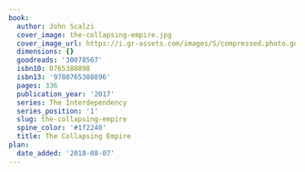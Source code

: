 ```yaml
---
book:
  author: John Scalzi
  cover_image: the-collapsing-empire.jpg
  cover_image_url: https://i.gr-assets.com/images/S/compressed.photo.goodreads.com/books/1464097677l/30078567._SX98_.jpg
  dimensions: {}
  goodreads: '30078567'
  isbn10: 0765388898
  isbn13: '9780765388896'
  pages: 336
  publication_year: '2017'
  series: The Interdependency
  series_position: '1'
  slug: the-collapsing-empire
  spine_color: '#1f2240'
  title: The Collapsing Empire
plan:
  date_added: '2018-08-07'
---
```

